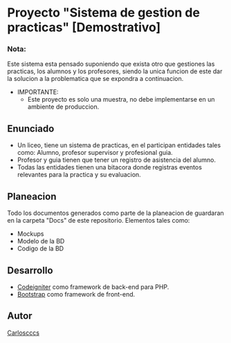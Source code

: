# Proyecto "Sistema de gestion de practicas" [Demostrativo]

### Nota:
Este sistema esta pensado suponiendo que exista otro que gestiones las practicas, los alumnos y los profesores, siendo la unica funcion de este dar la solucion a la problematica que se expondra a continuacion.

* IMPORTANTE: 
  * Este proyecto es solo una muestra, no debe implementarse en un ambiente de produccion.

## Enunciado
* Un liceo, tiene un sistema de practicas, en el participan entidades tales como: Alumno, profesor supervisor y profesional guia.
* Profesor y guia tienen que tener un registro de asistencia del alumno.
* Todas las entidades tienen una bitacora donde registras eventos relevantes para la practica y su evaluacion.

## Planeacion
Todo los documentos generados como parte de la planeacion de guardaran en la carpeta "Docs" de este repositorio. Elementos tales como:
* Mockups
* Modelo de la BD
* Codigo de la BD


## Desarrollo
* [Codeigniter](https://codeigniter.com/) como framework de back-end para PHP.
* [Bootstrap](https://getbootstrap.com/) como framework de front-end.

## Autor
[Carloscccs](https://github.com/Carloscccs)
